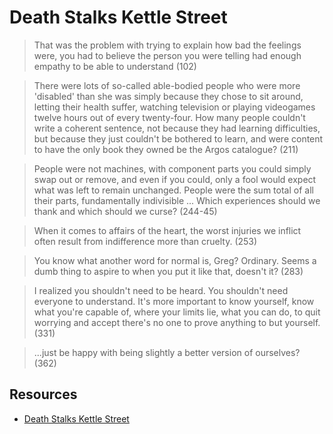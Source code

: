 # Death Stalks Kettle Street

> That was the problem with trying to explain how bad the feelings were, you had to believe the person you were telling had enough empathy to be able to understand (102)

> There were lots of so-called able-bodied people who were more 'disabled' than she was simply because they chose to sit around, letting their health suffer, watching television or playing videogames twelve hours out of every twenty-four. How many people couldn't write a coherent sentence, not because they had learning difficulties, but because they just couldn't be bothered to learn, and were content to have the only book they owned be the Argos catalogue? (211)

> People were not machines, with component parts you could simply swap out or remove, and even if you could, only a fool would expect what was left to remain unchanged. People were the sum total of all their parts, fundamentally indivisible ... Which experiences should we thank and which should we curse? (244-45)

> When it comes to affairs of the heart, the worst injuries we inflict often result from indifference more than cruelty. (253)

> You know what another word for normal is, Greg? Ordinary. Seems a dumb thing to aspire to when you put it like that, doesn't it? (283)

> I realized you shouldn't need to be heard. You shouldn't need everyone to understand. It's more important to know yourself, know what you're capable of, where your limits lie, what you can do, to quit worrying and accept there's no one to prove anything to but yourself. (331)

> ...just be happy with being slightly a better version of ourselves? (362)

## Resources

* [Death Stalks Kettle Street](https://www.amazon.com/Death-Stalks-Kettle-Street-Bowen-ebook/dp/B01N06215V)
